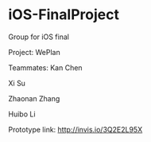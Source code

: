 # iOS-FinalProject
Group for iOS final

Project: WePlan

Teammates:
Kan Chen

Xi Su

Zhaonan Zhang

Huibo Li

Prototype link:
http://invis.io/3Q2E2L95X
